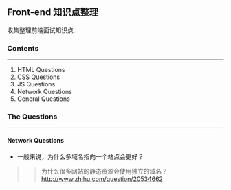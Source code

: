 ## Front-end 知识点整理
收集整理前端面试知识点.

### Contents
***

1. HTML Questions
2. CSS Questions
3. JS Questions
4. Network Questions
5. General Questions

### The Questions
***

#### Network Questions
*   一般来说，为什么多域名指向一个站点会更好？
>>   为什么很多网站的静态资源会使用独立的域名？
>>   http://www.zhihu.com/question/20534662

